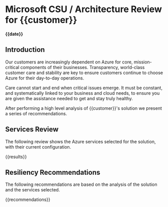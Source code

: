 # Microsoft CSU / Architecture Review for {{customer}}
**{{date}}**

## Introduction

Our customers are increasingly dependent on Azure for core, mission-critical components of their businesses. Transparency, world-class customer care and stability are key to ensure customers continue to choose Azure for their day-to-day operations.

Care cannot start and end when critical issues emerge. It must be constant, and systematically linked to your business and cloud needs, to ensure you are given the assistance needed to get and stay truly healthy.

After performing a high level analysis of {{customer}}'s solution we present a series of recommendations.

## Services Review

The following review shows the Azure services selected for the solution, with their current configuration.

{{results}}

## Resiliency Recommendations 

The following recommendations are based on the analysis of the solution and the services selected. 

{{recommendations}}
